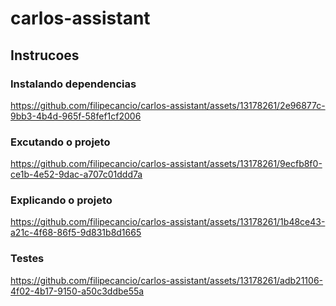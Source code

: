 # carlos-assistant

## Instrucoes

### Instalando dependencias
https://github.com/filipecancio/carlos-assistant/assets/13178261/2e96877c-9bb3-4b4d-965f-58fef1cf2006

### Excutando o projeto
https://github.com/filipecancio/carlos-assistant/assets/13178261/9ecfb8f0-ce1b-4e52-9dac-a707c01ddd7a

### Explicando o projeto
https://github.com/filipecancio/carlos-assistant/assets/13178261/1b48ce43-a21c-4f68-86f5-9d831b8d1665

### Testes
https://github.com/filipecancio/carlos-assistant/assets/13178261/adb21106-4f02-4b17-9150-a50c3ddbe55a

